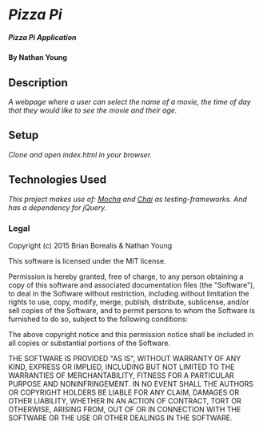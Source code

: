 # _Pizza Pi_

##### _Pizza Pi Application_

#### By Nathan Young

## Description

_A webpage where a user can select the name of a movie, the time of day that they would like to see the movie and their age._

## Setup

_Clone and open index.html in your browser._  

## Technologies Used

_This project makes use of:
[Mocha](https://mochajs.org/) and
[Chai](http://chaijs.com/) as testing-frameworks.
And has a dependency for jQuery._


### Legal

Copyright (c) 2015 Brian Borealis & Nathan Young

This software is licensed under the MIT license.

Permission is hereby granted, free of charge, to any person obtaining a copy
of this software and associated documentation files (the "Software"), to deal
in the Software without restriction, including without limitation the rights
to use, copy, modify, merge, publish, distribute, sublicense, and/or sell
copies of the Software, and to permit persons to whom the Software is
furnished to do so, subject to the following conditions:

The above copyright notice and this permission notice shall be included in
all copies or substantial portions of the Software.

THE SOFTWARE IS PROVIDED "AS IS", WITHOUT WARRANTY OF ANY KIND, EXPRESS OR
IMPLIED, INCLUDING BUT NOT LIMITED TO THE WARRANTIES OF MERCHANTABILITY,
FITNESS FOR A PARTICULAR PURPOSE AND NONINFRINGEMENT. IN NO EVENT SHALL THE
AUTHORS OR COPYRIGHT HOLDERS BE LIABLE FOR ANY CLAIM, DAMAGES OR OTHER
LIABILITY, WHETHER IN AN ACTION OF CONTRACT, TORT OR OTHERWISE, ARISING FROM,
OUT OF OR IN CONNECTION WITH THE SOFTWARE OR THE USE OR OTHER DEALINGS IN
THE SOFTWARE.
